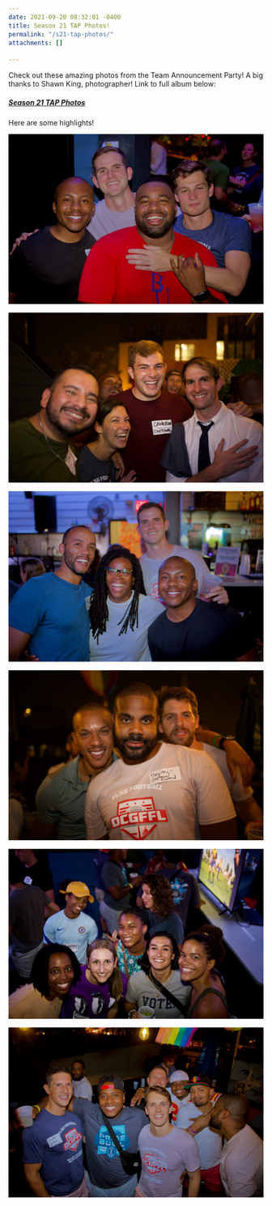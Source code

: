```yaml
---
date: 2021-09-20 08:32:01 -0400
title: Season 21 TAP Photos!
permalink: "/s21-tap-photos/"
attachments: []

---
```

Check out these amazing photos from the Team Announcement Party!  A big thanks to Shawn King, photographer!  Link to full album below:

##### [Season 21 TAP Photos](https://drive.google.com/drive/folders/1i3uNrUpwsuZ_7ccEHqqA-y3l31w3Utsg?usp=sharing)

Here are some highlights!

![](/img/s21_tap-4.jpeg)

![](/img/s21_tap-3.jpeg)

![](/img/s21_tap-6.jpeg)

![](/img/s21_tap-1.jpeg)

![](/img/s21_tap-2.jpeg)

![](/img/s21_tap-5.jpeg)